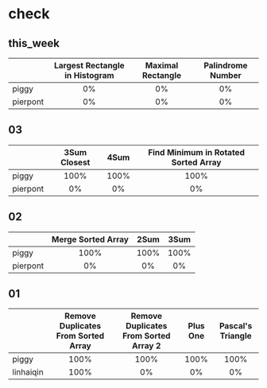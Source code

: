 # check

## this_week

|        |Largest Rectangle in Histogram|Maximal Rectangle|Palindrome Number|
|--------|:----------------------------:|:---------------:|:---------------:|
|piggy   |0%|0%|0%|
|pierpont|0%|0%|0%|

## 03

|        |3Sum Closest|4Sum|Find Minimum in Rotated Sorted Array|
|--------|:----------:|:--:|:----------------------------------:|
|piggy   |100%|100%|100%|
|pierpont|0%|0%|0%|

## 02

|        |Merge Sorted Array|2Sum|3Sum|
|--------|:----------------:|:--:|:--:|
|piggy   |100%|100%|100%|
|pierpont|0%|0%|0%|

## 01

|         |Remove Duplicates From Sorted Array|Remove Duplicates From Sorted Array 2|Plus One|Pascal's Triangle|
|---------|:---------------------------------:|:-----------------------------------:|:------:|:---------------:|
|piggy    |100%|100%|100%|100%|
|linhaiqin|100%|0%|0%|0%|
